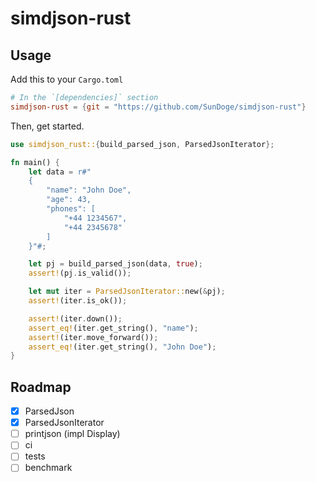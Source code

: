 # simdjson-rust

## Usage

Add this to your `Cargo.toml`

```toml
# In the `[dependencies]` section
simdjson-rust = {git = "https://github.com/SunDoge/simdjson-rust"}
```

Then, get started.

```rust
use simdjson_rust::{build_parsed_json, ParsedJsonIterator};

fn main() {
    let data = r#"
    {
        "name": "John Doe",
        "age": 43,
        "phones": [
            "+44 1234567",
            "+44 2345678"
        ]
    }"#;

    let pj = build_parsed_json(data, true);
    assert!(pj.is_valid());

    let mut iter = ParsedJsonIterator::new(&pj);
    assert!(iter.is_ok());

    assert!(iter.down());
    assert_eq!(iter.get_string(), "name");
    assert!(iter.move_forward());
    assert_eq!(iter.get_string(), "John Doe");
}
```

## Roadmap

- [x] ParsedJson
- [x] ParsedJsonIterator
- [ ] printjson (impl Display)
- [ ] ci
- [ ] tests
- [ ] benchmark